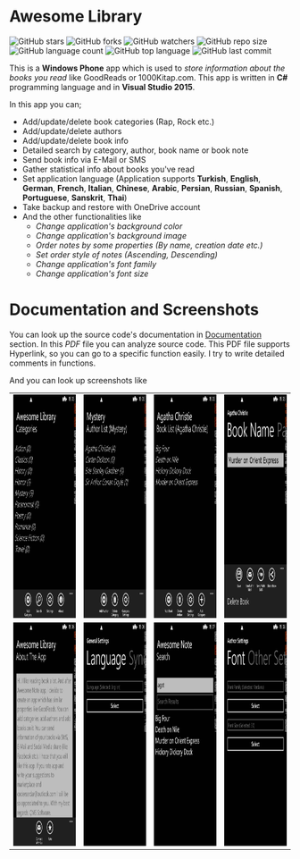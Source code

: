 # Awesome Library

![GitHub stars](https://img.shields.io/github/stars/coderserdar/AwesomeLibrary?style=social) ![GitHub forks](https://img.shields.io/github/forks/coderserdar/AwesomeLibrary?style=social) ![GitHub watchers](https://img.shields.io/github/watchers/coderserdar/AwesomeLibrary?style=social) ![GitHub repo size](https://img.shields.io/github/repo-size/coderserdar/AwesomeLibrary?style=plastic) ![GitHub language count](https://img.shields.io/github/languages/count/coderserdar/AwesomeLibrary?style=plastic) ![GitHub top language](https://img.shields.io/github/languages/top/coderserdar/AwesomeLibrary?style=plastic) ![GitHub last commit](https://img.shields.io/github/last-commit/coderserdar/AwesomeLibrary?color=red&style=plastic)

This is a **Windows Phone** app which is used to *store information about the books you read* like GoodReads or 1000Kitap.com.
This app is written in **C#** programming language and in **Visual Studio 2015**. 

In this app you can;

 - Add/update/delete book categories (Rap, Rock etc.)
 - Add/update/delete authors
 - Add/update/delete book info
 - Detailed search by category, author, book name or book note
 - Send book info via E-Mail or SMS
 - Gather statistical info about books you've read
 - Set application language (Application supports **Turkish**, **English**, **German**, **French**, **Italian**, **Chinese**, **Arabic**, **Persian**, **Russian**, **Spanish**, **Portuguese**, **Sanskrit**, **Thai**)
 - Take backup and restore with OneDrive account
 - And the other functionalities like
	 - *Change application's background color*
	 - *Change application's background image*
    - *Order notes by some properties (By name, creation date etc.)* 
    - *Set order style of notes (Ascending, Descending)* 
    - *Change application's font family*
    - *Change application's font size*
	
# Documentation and Screenshots

You can look up the source code's documentation in [Documentation](https://github.com/coderserdar/AwesomeLibrary/blob/main/Documentation/AwesomeLibrary.pdf) section. In this *PDF* file you can analyze source code. This PDF file supports Hyperlink, so you can go to a specific function easily. I try to write detailed comments in functions.

And you can look up screenshots like 

<table>
   <tr>
      <td><img src="https://github.com/coderserdar/AwesomeLibrary/blob/main/Screenshots/App_Screens_01.png?raw=true" width="240" height="400"></td>
      <td><img src="https://github.com/coderserdar/AwesomeLibrary/blob/main/Screenshots/App_Screens_02.png?raw=true" width="240" height="400"></td>
      <td><img src="https://github.com/coderserdar/AwesomeLibrary/blob/main/Screenshots/App_Screens_03.png?raw=true" width="240" height="400"></td>
      <td><img src="https://github.com/coderserdar/AwesomeLibrary/blob/main/Screenshots/App_Screens_04.png?raw=true" width="240" height="400"></td>
   </tr>
   <tr>
      <td><img src="https://github.com/coderserdar/AwesomeLibrary/blob/main/Screenshots/App_Screens_05.png?raw=true" width="240" height="400"></td>
      <td><img src="https://github.com/coderserdar/AwesomeLibrary/blob/main/Screenshots/App_Screens_06.png?raw=true" width="240" height="400"></td>
      <td><img src="https://github.com/coderserdar/AwesomeLibrary/blob/main/Screenshots/App_Screens_07.png?raw=true" width="240" height="400"></td>
      <td><img src="https://github.com/coderserdar/AwesomeLibrary/blob/main/Screenshots/App_Screens_08.png?raw=true" width="240" height="400"></td>
   </tr>
</table>
